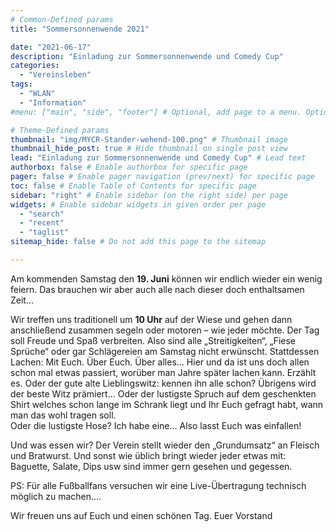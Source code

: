 ```yaml
---
# Common-Defined params
title: "Sommersonnenwende 2021"

date: "2021-06-17"
description: "Einladung zur Sommersonnenwende und Comedy Cup"
categories:
  - "Vereinsleben"
tags:
  - "WLAN"
  - "Information"
#menu: ["main", "side", "footer"] # Optional, add page to a menu. Options: main, side, footer

# Theme-Defined params
thumbnail: "img/MYCR-Stander-wehend-100.png" # Thumbnail image
thumbnail_hide_post: true # Hide thumbnail on single post view
lead: "Einladung zur Sommersonnenwende und Comedy Cup" # Lead text
authorbox: false # Enable authorbox for specific page
pager: false # Enable pager navigation (prev/next) for specific page
toc: false # Enable Table of Contents for specific page
sidebar: "right" # Enable sidebar (on the right side) per page
widgets: # Enable sidebar widgets in given order per page
  - "search"
  - "recent"
  - "taglist"
sitemap_hide: false # Do not add this page to the sitemap

---
```


Am kommenden Samstag den **19. Juni** können wir endlich wieder ein wenig feiern. Das brauchen wir aber auch alle nach dieser doch enthaltsamen Zeit…

Wir treffen uns traditionell um **10 Uhr** auf der Wiese und gehen dann anschließend zusammen segeln oder motoren – wie jeder möchte. Der Tag soll Freude und Spaß verbreiten. Also sind alle „Streitigkeiten“, „Fiese Sprüche“ oder gar Schlägereien am Samstag nicht erwünscht.
Stattdessen Lachen: Mit Euch. Über Euch. Über alles…  Hier und da ist uns doch allen schon mal etwas passiert, worüber man Jahre später lachen kann. Erzählt es.
Oder der gute alte Lieblingswitz: kennen ihn alle schon?  Übrigens wird der beste Witz prämiert… 
Oder der lustigste Spruch auf dem geschenkten Shirt welches schon lange im Schrank liegt und Ihr Euch gefragt habt, wann man das wohl tragen soll.  
Oder die lustigste Hose? Ich habe eine… Also lasst Euch was einfallen!

Und was essen wir? Der Verein stellt wieder den „Grundumsatz“ an Fleisch und Bratwurst. Und sonst wie üblich bringt wieder jeder etwas mit: Baguette, Salate, Dips usw sind immer gern gesehen und gegessen.

PS: Für alle Fußballfans versuchen wir eine Live-Übertragung technisch möglich zu machen….

Wir freuen uns auf Euch und einen schönen Tag.
Euer Vorstand
